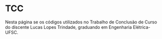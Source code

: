 # TCC

Nesta página se  os códigos utilizados no Trabalho de Conclusão de Curso do discente Lucas Lopes Trindade, graduando em Engenharia Elétrica-UFSC.

